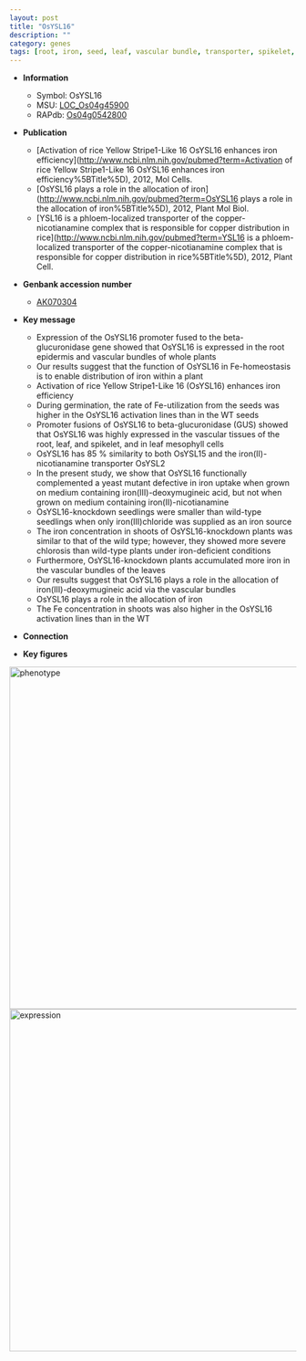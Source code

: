 ```yaml
---
layout: post
title: "OsYSL16"
description: ""
category: genes
tags: [root, iron, seed, leaf, vascular bundle, transporter, spikelet, seedling, homeostasis, shoot]
---
```


* **Information**  
    + Symbol: OsYSL16  
    + MSU: [LOC_Os04g45900](http://rice.plantbiology.msu.edu/cgi-bin/ORF_infopage.cgi?orf=LOC_Os04g45900)  
    + RAPdb: [Os04g0542800](http://rapdb.dna.affrc.go.jp/viewer/gbrowse_details/irgsp1?name=Os04g0542800)  

* **Publication**  
    + [Activation of rice Yellow Stripe1-Like 16 OsYSL16 enhances iron efficiency](http://www.ncbi.nlm.nih.gov/pubmed?term=Activation of rice Yellow Stripe1-Like 16 OsYSL16 enhances iron efficiency%5BTitle%5D), 2012, Mol Cells.
    + [OsYSL16 plays a role in the allocation of iron](http://www.ncbi.nlm.nih.gov/pubmed?term=OsYSL16 plays a role in the allocation of iron%5BTitle%5D), 2012, Plant Mol Biol.
    + [YSL16 is a phloem-localized transporter of the copper-nicotianamine complex that is responsible for copper distribution in rice](http://www.ncbi.nlm.nih.gov/pubmed?term=YSL16 is a phloem-localized transporter of the copper-nicotianamine complex that is responsible for copper distribution in rice%5BTitle%5D), 2012, Plant Cell.

* **Genbank accession number**  
    + [AK070304](http://www.ncbi.nlm.nih.gov/nuccore/AK070304)

* **Key message**  
    + Expression of the OsYSL16 promoter fused to the beta-glucuronidase gene showed that OsYSL16 is expressed in the root epidermis and vascular bundles of whole plants
    + Our results suggest that the function of OsYSL16 in Fe-homeostasis is to enable distribution of iron within a plant
    + Activation of rice Yellow Stripe1-Like 16 (OsYSL16) enhances iron efficiency
    + During germination, the rate of Fe-utilization from the seeds was higher in the OsYSL16 activation lines than in the WT seeds
    + Promoter fusions of OsYSL16 to beta-glucuronidase (GUS) showed that OsYSL16 was highly expressed in the vascular tissues of the root, leaf, and spikelet, and in leaf mesophyll cells
    + OsYSL16 has 85 % similarity to both OsYSL15 and the iron(II)-nicotianamine transporter OsYSL2
    + In the present study, we show that OsYSL16 functionally complemented a yeast mutant defective in iron uptake when grown on medium containing iron(III)-deoxymugineic acid, but not when grown on medium containing iron(II)-nicotianamine
    + OsYSL16-knockdown seedlings were smaller than wild-type seedlings when only iron(III)chloride was supplied as an iron source
    + The iron concentration in shoots of OsYSL16-knockdown plants was similar to that of the wild type; however, they showed more severe chlorosis than wild-type plants under iron-deficient conditions
    + Furthermore, OsYSL16-knockdown plants accumulated more iron in the vascular bundles of the leaves
    + Our results suggest that OsYSL16 plays a role in the allocation of iron(III)-deoxymugineic acid via the vascular bundles
    + OsYSL16 plays a role in the allocation of iron
    + The Fe concentration in shoots was also higher in the OsYSL16 activation lines than in the WT

* **Connection**  

* **Key figures**  
<img src="http://ricencode.github.io/images/OsYSL16.pheno.png" alt="phenotype"  style="width: 600px;"/>

<img src="http://ricencode.github.io/images/OsYSL16.exp.png" alt="expression"  style="width: 600px;"/>


